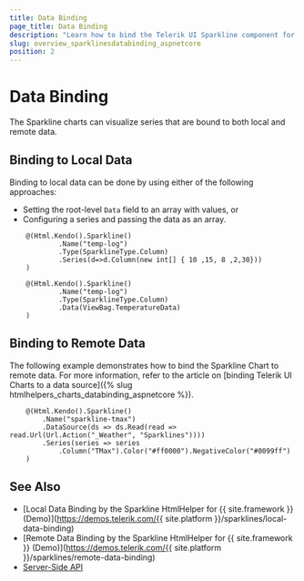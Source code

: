 ```yaml
---
title: Data Binding
page_title: Data Binding
description: "Learn how to bind the Telerik UI Sparkline component for {{ site.framework }} to data."
slug: overview_sparklinesdatabinding_aspnetcore
position: 2
---
```


# Data Binding

The Sparkline charts can visualize series that are bound to both local and remote data.

## Binding to Local Data

Binding to local data can be done by using either of the following approaches:

* Setting the root-level `Data` field to an array with values, or
* Configuring a series and passing the data as an array.

```HtmlHelper
    @(Html.Kendo().Sparkline()
            .Name("temp-log")
            .Type(SparklineType.Column)
            .Series(d=>d.Column(new int[] { 10 ,15, 8 ,2,30}))
    )
```

```HtmlHelper
    @(Html.Kendo().Sparkline()
            .Name("temp-log")
            .Type(SparklineType.Column)
            .Data(ViewBag.TemperatureData)
    )
```

## Binding to Remote Data

The following example demonstrates how to bind the Sparkline Chart to remote data. For more information, refer to the article on [binding Telerik UI Charts to a data source]({% slug htmlhelpers_charts_databinding_aspnetcore %}).

```HtmlHelper
    @(Html.Kendo().Sparkline()
        .Name("sparkline-tmax")
        .DataSource(ds => ds.Read(read => read.Url(Url.Action("_Weather", "Sparklines"))))
        .Series(series => series
            .Column("TMax").Color("#ff0000").NegativeColor("#0099ff")
    )
```

## See Also

* [Local Data Binding by the Sparkline HtmlHelper for {{ site.framework }} (Demo)](https://demos.telerik.com/{{ site.platform }}/sparklines/local-data-binding)
* [Remote Data Binding by the Sparkline HtmlHelper for {{ site.framework }} (Demo)](https://demos.telerik.com/{{ site.platform }}/sparklines/remote-data-binding)
* [Server-Side API](/api/sparkline)
